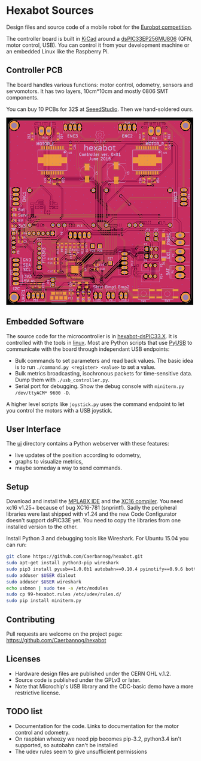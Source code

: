 Hexabot Sources
===============

Design files and source code of a mobile robot for the [Eurobot competition](http://www.eurobot.org/).

The controller board is built in [KiCad](http://www.kicad-pcb.org/)
around a [dsPIC33EP256MU806](https://www.microchip.com/products/dsPIC33EP256MU806) (QFN, motor control, USB).
You can control it from your development machine or an embedded Linux like the Raspberry Pi.

Controller PCB
--------------
The board handles various functions: motor control, odometry, sensors and servomotors.
It has two layers, 10cm*10cm and mostly 0806 SMT components.

You can buy 10 PCBs for 32$ at [SeeedStudio](http://www.seeedstudio.com/service/index.php?r=pcb).
Then we hand-soldered ours.

![Layout v1](kicad/v1-layout.png)

Embedded Software
-----------------
The source code for the microcontroller is in [hexabot-dsPIC33.X](hexabot-dsPIC33.X/).
It is controlled with the tools in [linux](linux/). Most are Python scripts that
use [PyUSB](https://walac.github.io/pyusb/) to communicate with the board through independant USB endpoints:
- Bulk commands to set parameters and read back values. The basic idea is to run `./command.py <register> <value>` to set a value.
- Bulk metrics broadcasting, isochronous packets for time-sensitive data. Dump them with `./usb_controller.py`.
- Serial port for debugging. Show the debug console with `miniterm.py /dev/ttyACM* 9600 -D`.

A higher level scripts like `joystick.py` uses the command endpoint to let you control the motors with a USB joystick.

User Interface
--------------
The [ui](ui/) directory contains a Python webserver with these features:
- live updates of the position according to odometry,
- graphs to visualize metrics,
- maybe someday a way to send commands.

Setup
-----
Download and install the [MPLABX IDE](http://www.microchip.com/mplabx/) and the [XC16 compiler](http://www.microchip.com/compilers/).
You need xc16 v1.25+ because of bug XC16-781 (snprintf).
Sadly the peripheral libraries were last shipped with v1.24 and the new Code Configurator doesn't support dsPIC33E yet.
You need to copy the libraries from one installed version to the other.

Install Python 3 and debugging tools like Wireshark.
For Ubuntu 15.04 you can run:
```bash
git clone https://github.com/Caerbannog/hexabot.git
sudo apt-get install python3-pip wireshark
sudo pip3 install pyusb==1.0.0b1 autobahn==0.10.4 pyinotify==0.9.6 bottle==0.12.8
sudo adduser $USER dialout
sudo adduser $USER wireshark
echo usbmon | sudo tee -a /etc/modules
sudo cp 99-hexabot.rules /etc/udev/rules.d/
sudo pip install miniterm.py
```

Contributing
------------
Pull requests are welcome on the project page:
<https://github.com/Caerbannog/hexabot>

Licenses
--------
- Hardware design files are published under the CERN OHL v.1.2.
- Source code is published under the GPLv3 or later.
- Note that Microchip's USB library and the CDC-basic demo have a more restrictive license.

TODO list
---------
- Documentation for the code. Links to documentation for the motor control and odometry.
- On raspbian wheezy we need pip becomes pip-3.2, python3.4 isn't supported, so autobahn can't be installed
- The udev rules seem to give unsufficient permissions
